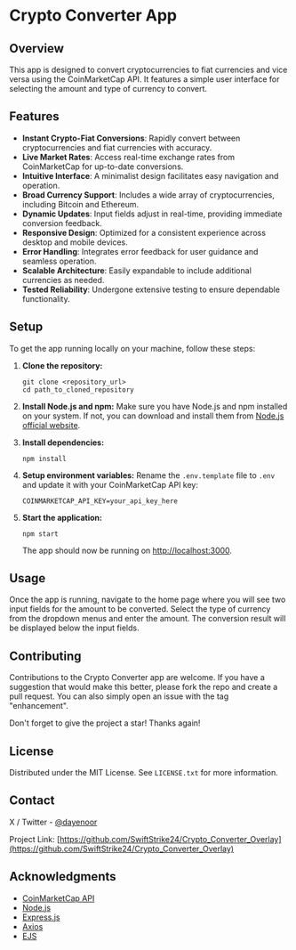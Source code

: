 # Crypto Converter App

## Overview

This app is designed to convert cryptocurrencies to fiat currencies and vice versa using the CoinMarketCap API. It features a simple user interface for selecting the amount and type of currency to convert.

## Features

- **Instant Crypto-Fiat Conversions**: Rapidly convert between cryptocurrencies and fiat currencies with accuracy.
- **Live Market Rates**: Access real-time exchange rates from CoinMarketCap for up-to-date conversions.
- **Intuitive Interface**: A minimalist design facilitates easy navigation and operation.
- **Broad Currency Support**: Includes a wide array of cryptocurrencies, including Bitcoin and Ethereum.
- **Dynamic Updates**: Input fields adjust in real-time, providing immediate conversion feedback.
- **Responsive Design**: Optimized for a consistent experience across desktop and mobile devices.
- **Error Handling**: Integrates error feedback for user guidance and seamless operation.
- **Scalable Architecture**: Easily expandable to include additional currencies as needed.
- **Tested Reliability**: Undergone extensive testing to ensure dependable functionality.


## Setup

To get the app running locally on your machine, follow these steps:

1. **Clone the repository:**
    ```
    git clone <repository_url>
    cd path_to_cloned_repository
    ```

2. **Install Node.js and npm:**
    Make sure you have Node.js and npm installed on your system. If not, you can download and install them from [Node.js official website](https://nodejs.org/).

3. **Install dependencies:**
    ```
    npm install
    ```

4. **Setup environment variables:**
    Rename the `.env.template` file to `.env` and update it with your CoinMarketCap API key:
    ```
    COINMARKETCAP_API_KEY=your_api_key_here
    ```

5. **Start the application:**
    ```
    npm start
    ```
    The app should now be running on [http://localhost:3000](http://localhost:3000).

## Usage

Once the app is running, navigate to the home page where you will see two input fields for the amount to be converted. Select the type of currency from the dropdown menus and enter the amount. The conversion result will be displayed below the input fields.

## Contributing

Contributions to the Crypto Converter app are welcome. If you have a suggestion that would make this better, please fork the repo and create a pull request. You can also simply open an issue with the tag "enhancement".

Don't forget to give the project a star! Thanks again!

## License

Distributed under the MIT License. See `LICENSE.txt` for more information.

## Contact

X / Twitter - [@dayenoor](https://twitter.com/dayenoor)

Project Link: [https://github.com/SwiftStrike24/Crypto_Converter_Overlay](https://github.com/SwiftStrike24/Crypto_Converter_Overlay)

## Acknowledgments

- [CoinMarketCap API](https://coinmarketcap.com/api/)
- [Node.js](https://nodejs.org/)
- [Express.js](https://expressjs.com/)
- [Axios](https://github.com/axios/axios)
- [EJS](https://ejs.co/)
